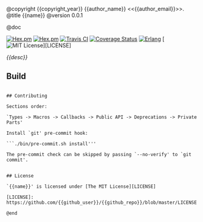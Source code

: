 @copyright {{copyright_year}} {{author_name}} <<{{author_email}}>>.
@title {{name}}
@version 0.0.1

@doc

[![Hex.pm][hex badge]][hex link]
[![Hex.pm][hex downloads]][hex link]
[![Travis CI][travis badge]][travis builds]
[![Coverage Status][coveralls badge]][coveralls link]
[![Erlang][erlang badge]][erlang downloads]
[![MIT License][license badge]][LICENSE]

[travis badge]: https://travis-ci.org/{{github_user}}/{{github_repo}}.svg?branch=master
[travis builds]: https://travis-ci.org/{{github_user}}/{{github_repo}}?branch=master
[hex badge]: https://img.shields.io/hexpm/v/{{name}}.svg?maxAge=2592000?style=plastic
[hex link]: https://hex.pm/packages/{{name}}
[hex downloads]: https://img.shields.io/hexpm/dt/{{name}}.svg?maxAge=2592000
[coveralls badge]: https://coveralls.io/repos/github/{{github_user}}/{{github_repo}}/badge.svg?branch=master
[coveralls link]: https://coveralls.io/github/{{github_user}}/{{github_repo}}?branch=master
[erlang badge]: https://img.shields.io/badge/erlang-%E2%89%A518.0-red.svg
[erlang downloads]: http://www.erlang.org/downloads
[license badge]: https://img.shields.io/badge/license-MIT-blue.svg

*{{desc}}*

## Build

```rebar3 compile'''

## Contributing

Sections order:

`Types -> Macros -> Callbacks -> Public API -> Deprecations -> Private Parts'

Install `git' pre-commit hook:

```./bin/pre-commit.sh install'''

The pre-commit check can be skipped by passing `--no-verify' to `git commit'.


## License

`{{name}}' is licensed under [The MIT License][LICENSE]

[LICENSE]: https://github.com/{{github_user}}/{{github_repo}}/blob/master/LICENSE

@end

